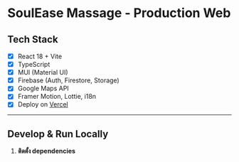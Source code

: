 # SoulEase Massage - Production Web

## Tech Stack
- [x] React 18 + Vite
- [x] TypeScript
- [x] MUI (Material UI)
- [x] Firebase (Auth, Firestore, Storage)
- [x] Google Maps API
- [x] Framer Motion, Lottie, i18n
- [x] Deploy on [Vercel](https://vercel.com/)

---

## **Develop & Run Locally**
1. **ติดตั้ง dependencies**